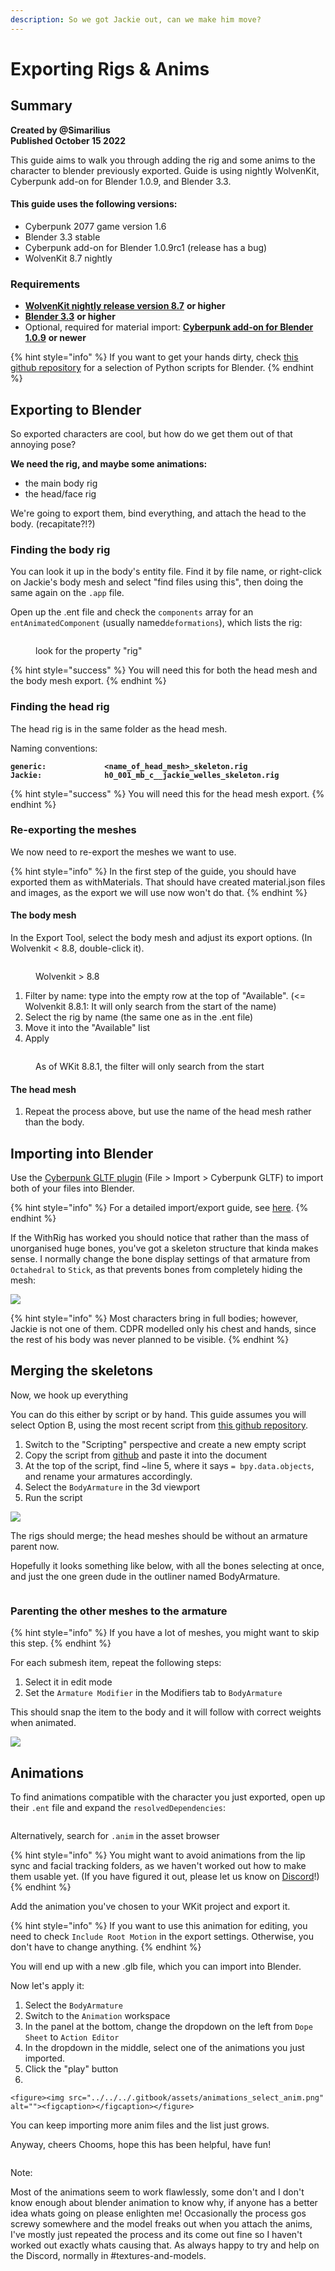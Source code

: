 ```yaml
---
description: So we got Jackie out, can we make him move?
---
```


# Exporting Rigs & Anims

## Summary

**Created by @Simarilius** \
**Published October 15 2022**

This guide aims to walk you through adding the rig and some anims to the  character to blender previously exported. Guide is using nightly WolvenKit, Cyberpunk add-on for Blender 1.0.9, and Blender 3.3.

#### This guide uses the following versions:

* Cyberpunk 2077 game version 1.6
* Blender 3.3 stable
* Cyberpunk add-on for Blender 1.0.9rc1 (release has a bug)
* WolvenKit 8.7 nightly&#x20;

### Requirements

* [**WolvenKit nightly release version 8.7**](https://github.com/WolvenKit/WolvenKit) **or higher**&#x20;
* [**Blender 3.3**](https://www.blender.org/) **or higher**
* Optional, required for material import: [**Cyberpunk add-on for Blender 1.0.9**](https://github.com/dragonzkiller/cp77research) **or newer**

{% hint style="info" %}
If you want to get your hands dirty, check [this github repository](https://github.com/Simarilius-uk/CP2077\_BlenderScripts/) for a selection of Python scripts for Blender.
{% endhint %}

## Exporting to Blender

So exported characters are cool, but how do we get them out of that annoying pose?&#x20;

**We need the rig, and maybe some animations:**

* the main body rig
* the head/face rig

We're going to export them, bind everything, and attach the head to the body. (recapitate?!?)

### Finding the body rig

You can look it up in the body's entity file. Find it by file name, or right-click on Jackie's body mesh and select "find files using this", then doing the same again on the `.app` file.&#x20;

Open up the .ent file and check the `components` array for an `entAnimatedComponent` (usually named`deformations`), which lists the rig:

<figure><img src="../../../.gitbook/assets/SIM Jackie main rig.png" alt=""><figcaption><p>look for the property "rig"</p></figcaption></figure>

{% hint style="success" %}
You will need this for both the head mesh and the body mesh export.
{% endhint %}

### Finding the head rig

The head rig is in the same folder as the head mesh.&#x20;

Naming conventions:

<pre><code><strong>generic:             &#x3C;name_of_head_mesh>_skeleton.rig
</strong><strong>Jackie:              h0_001_mb_c__jackie_welles_skeleton.rig
</strong></code></pre>

{% hint style="success" %}
You will need this for the head mesh export.
{% endhint %}

### Re-exporting the meshes

We now need to re-export the meshes we want to use.

{% hint style="info" %}
In the first step of the guide, you should have exported them as withMaterials. That should have created material.json files and images, as the export we will use now won't do that.
{% endhint %}

#### The body mesh

In the Export Tool, select the body mesh and adjust its export options. (In Wolvenkit < 8.8, double-click it).

<figure><img src="../../../.gitbook/assets/rig_exports_select_rigs.png" alt=""><figcaption><p>Wolvenkit > 8.8</p></figcaption></figure>

1. Filter by name: type into the empty row at the top of "Available". (<= Wolvenkit 8.8.1: It will only search from the start of the name)
2. Select the rig by name (the same one as in the .ent file)
3. Move it into the "Available" list
4. Apply

<figure><img src="../../../.gitbook/assets/rig_exports_select_rigs_2.png" alt=""><figcaption><p>As of WKit 8.8.1, the filter will only search from the start</p></figcaption></figure>

#### The head mesh

1. Repeat the process above, but use the name of the head mesh rather than the body.

## Importing into Blender

Use the [Cyberpunk GLTF plugin](https://github.com/WolvenKit/Cyberpunk-Blender-add-on) (File > Import > Cyberpunk GLTF) to import both of your files into Blender.

{% hint style="info" %}
For a detailed import/export guide, see [here](https://wiki.redmodding.org/cyberpunk-2077-modding/modding-know-how/3d-modelling/exporting-and-importing-meshes).&#x20;
{% endhint %}

If the WithRig has worked you should notice that rather than the mass of unorganised huge bones, you've got a skeleton structure that kinda makes sense. I normally change the bone display settings of that armature from `Octahedral` to `Stick`, as that prevents bones from completely hiding the mesh:



![](<../../../.gitbook/assets/SIM Bone display.png>)

{% hint style="info" %}
Most characters bring in full bodies; however, Jackie is not one of them. CDPR modelled only his chest and hands, since the rest of his body was never planned to be visible.
{% endhint %}

## Merging the skeletons

Now, we hook up everything&#x20;

You can do this either by script or by hand. This guide assumes you will select Option B, using the most recent script from [this github repository](https://github.com/Simarilius-uk/CP2077\_BlenderScripts/blob/main/Merge\_rigs.py).

1. Switch to the "Scripting" perspective and create a new empty script
2. Copy the script from [github](https://raw.githubusercontent.com/Simarilius-uk/CP2077\_BlenderScripts/main/Merge\_rigs.py) and paste it into the document
3. At the top of the script, find \~line 5, where it says `= bpy.data.objects`, and rename your armatures accordingly.
4. Select the `BodyArmature` in the 3d viewport
5. Run the script

&#x20;![](<../../../.gitbook/assets/SIM Renamed Armatures.png>)

The rigs should merge; the head meshes should be without an armature parent now.&#x20;

Hopefully it looks something like below, with all the bones selecting at once, and just the one green dude in the outliner named BodyArmature.

<figure><img src="../../../.gitbook/assets/SIM Merged Armatures.png" alt=""><figcaption></figcaption></figure>

### Parenting the other meshes to the armature

{% hint style="info" %}
If you have a lot of meshes, you might want to skip this step.
{% endhint %}

For each submesh item, repeat the following steps:

1. Select it in edit mode
2. Set the `Armature Modifier` in the Modifiers tab to `BodyArmature`

This should snap the item to the body and it will follow with correct weights when animated.

![](<../../../.gitbook/assets/SIM armature modifier.png>)

## Animations

To find animations compatible with the character you just exported, open up their `.ent` file and expand the `resolvedDependencies`:

<figure><img src="../../../.gitbook/assets/animations_jackie_dependencies.png" alt=""><figcaption></figcaption></figure>

Alternatively, search for `.anim` in the asset browser

{% hint style="info" %}
You might want to avoid animations from the lip sync and facial tracking folders, as we haven't worked out how to make them usable yet. (If you have figured it out, please let us know on [Discord](https://discord.gg/redmodding)!)&#x20;
{% endhint %}

Add the animation you've chosen to your WKit project and export it.&#x20;

{% hint style="info" %}
If you want to use this animation for editing, you need to check `Include Root Motion` in the export settings. Otherwise, you don't have to change anything.
{% endhint %}

You will end up with a new .glb file, which you can import into Blender.

Now let's apply it:

1. Select the `BodyArmature`
2. Switch to the `Animation` workspace
3. In the panel at the bottom, change the dropdown on the left from `Dope Sheet` to `Action Editor`
4. In the dropdown in the middle, select one of the animations you just imported.
5. Click the "play" button
6.

    <figure><img src="../../../.gitbook/assets/animations_select_anim.png" alt=""><figcaption></figcaption></figure>

You can keep importing more anim files and the list just grows.&#x20;

Anyway, cheers Chooms, hope this has been helpful, have fun!

<figure><img src="../../../.gitbook/assets/SIM_Jackie_Cheers_0001-0298_AdobeExpress (2).gif" alt=""><figcaption></figcaption></figure>

Note:

Most of the animations seem to work flawlessly, some don't and I don't know enough about blender animation to know why, if anyone has a better idea whats going on please enlighten me! Occasionally the process gos screwy somewhere and the model freaks out when you attach the anims, I've mostly just repeated the process and its come out fine so I haven't worked out exactly whats causing that. As always happy to try and help on the Discord, normally in #textures-and-models.
